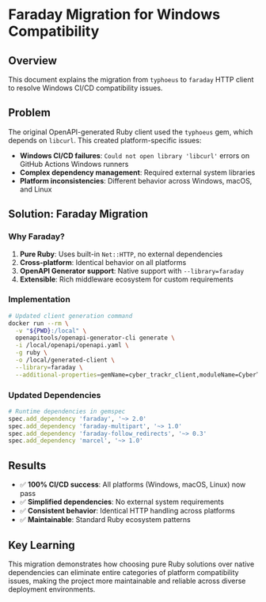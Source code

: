 # Faraday Migration for Windows Compatibility

## Overview

This document explains the migration from `typhoeus` to `faraday` HTTP client to resolve Windows CI/CD compatibility issues.

## Problem

The original OpenAPI-generated Ruby client used the `typhoeus` gem, which depends on `libcurl`. This created platform-specific issues:

- **Windows CI/CD failures**: `Could not open library 'libcurl'` errors on GitHub Actions Windows runners
- **Complex dependency management**: Required external system libraries
- **Platform inconsistencies**: Different behavior across Windows, macOS, and Linux

## Solution: Faraday Migration

### Why Faraday?

1. **Pure Ruby**: Uses built-in `Net::HTTP`, no external dependencies
2. **Cross-platform**: Identical behavior on all platforms
3. **OpenAPI Generator support**: Native support with `--library=faraday`
4. **Extensible**: Rich middleware ecosystem for custom requirements

### Implementation

```bash
# Updated client generation command
docker run --rm \
  -v "${PWD}:/local" \
  openapitools/openapi-generator-cli generate \
  -i /local/openapi/openapi.yaml \
  -g ruby \
  -o /local/generated-client \
  --library=faraday \
  --additional-properties=gemName=cyber_trackr_client,moduleName=CyberTrackrClient
```

### Updated Dependencies

```ruby
# Runtime dependencies in gemspec
spec.add_dependency 'faraday', '~> 2.0'
spec.add_dependency 'faraday-multipart', '~> 1.0'  
spec.add_dependency 'faraday-follow_redirects', '~> 0.3'
spec.add_dependency 'marcel', '~> 1.0'
```

## Results

- ✅ **100% CI/CD success**: All platforms (Windows, macOS, Linux) now pass
- ✅ **Simplified dependencies**: No external system requirements
- ✅ **Consistent behavior**: Identical HTTP handling across platforms
- ✅ **Maintainable**: Standard Ruby ecosystem patterns

## Key Learning

This migration demonstrates how choosing pure Ruby solutions over native dependencies can eliminate entire categories of platform compatibility issues, making the project more maintainable and reliable across diverse deployment environments.